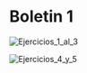 # Boletin 1

![Ejercicios_1_al_3](/img/Ejercicios_1_a_3.png)  


![Ejercicios_4_y_5](/img/Ejercicios_4_y_5.png)